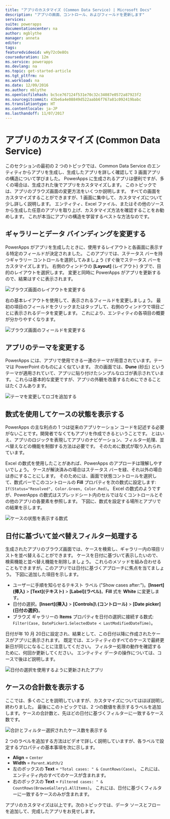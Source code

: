```yaml
---
title: "アプリのカスタマイズ (Common Data Service) | Microsoft Docs"
description: "アプリの画面、コントロール、およびフィールドを更新します"
services: 
suite: powerapps
documentationcenter: na
author: mgblythe
manager: anneta
editor: 
tags: 
featuredvideoid: wHy72cOe8Os
courseduration: 12m
ms.service: powerapps
ms.devlang: na
ms.topic: get-started-article
ms.tgt_pltfrm: na
ms.workload: na
ms.date: 12/09/2016
ms.author: mblythe
ms.openlocfilehash: bc5ce767124f531e70c32c34087e0572a87923f2
ms.sourcegitcommit: 43be6a4e08849d522aabb6f767a81c092419babc
ms.translationtype: HT
ms.contentlocale: ja-JP
ms.lasthandoff: 11/07/2017
---
```

# <a name="customize-the-app-common-data-service"></a>アプリのカスタマイズ (Common Data Service)
このセクションの最初の 2 つのトピックでは、Common Data Service のエンティティからアプリを生成し、生成したアプリを詳しく確認して 3 画面アプリの構造について学びました。 PowerApps に生成されるアプリは便利ですが、多くの場合は、生成された後でアプリをカスタマイズします。 このトピックでは、アプリのブラウズ画面の変更方法をいくつか説明します。 すべての画面をカスタマイズすることができますが、1 画面に集中して、カスタマイズについて少し詳しく説明します。 エンティティ、Excel ファイル、またはその他のソースから生成した任意のアプリを取り上げ、カスタマイズ方法を確認することをお勧めします。 これが本当にアプリの構造を学習するベストな方法なのです。

## <a name="change-gallery-and-data-bindings"></a>ギャラリーとデータ バインディングを変更する
PowerApps がアプリを生成したときに、使用するレイアウトと各画面に表示する特定のフィールドが決定されました。 このアプリでは、ステータス バーを持つギャラリー コントロールを選択してみましょう (すぐ後でステータス バーをカスタマイズします)。 右側のウィンドウの **[Layout]** (レイアウト) タブで、目的のレイアウトを選択します。 変更と同時に PowerApps がアプリを更新するので、結果はすぐに表示されます。

![ブラウズ画面のレイアウトを変更する](./media/learning-case-app-customize/change-layout.png)

右の基本レイアウトを使用して、表示されるフィールドを変更しましょう。 最初の項目のフィールドをクリックまたはタップして、右側のウィンドウで項目ごとに表示されるデータを変更します。 これにより、エンティティの各項目の概要が分かりやすくなります。

![ブラウズ画面のフィールドを変更する](./media/learning-case-app-customize/change-browse-fields.png)

## <a name="change-the-app-theme"></a>アプリのテーマを変更する
PowerApps には、アプリで使用できる一連のテーマが用意されています。テーマは PowerPoint のものによく似ています。 次の画面では、**Dune** (砂丘) というテーマが適用されていて、アプリに貼り付けたシンプルなロゴが表示されています。 これらは基本的な変更ですが、アプリの外観を改善するためにできることはたくさんあります。 

![テーマを変更してロゴを追加する](./media/learning-case-app-customize/change-theme.png)

## <a name="use-a-formula-to-show-the-case-status"></a>数式を使用してケースの状態を表示する
PowerApps の主な利点の 1 つは従来のアプリケーション コードを記述する必要がないことです。開発者でなくてもアプリを作成できるということです。 とはいえ、アプリのロジックを表現してアプリのナビゲーション、フィルター処理、並べ替えなどの機能を制御する方法は必要です。 そのために数式が取り入れられています。

Excel の数式を使用したことがあれば、PowerApps のアプローチは理解しやすいでしょう。 ケースが解決済みの場合はステータス バーを緑、それ以外の場合は赤にすることにします。 そのためには、画面で状態コントロールを選択して、数式バーでこのコントロールの **Fill** プロパティを次の数式に設定します: `If(Status="Resolved", Color.Green, Color.Red)`。 Excel の数式のようですが、PowerApps の数式はスプレッドシート内のセルではなくコントロールとその他のアプリの各要素を参照します。 下図に、数式を設定する場所とアプリでの結果を示します。

![ケースの状態を表示する数式](./media/learning-case-app-customize/case-status.png)

## <a name="sort-and-filter-based-on-date"></a>日付に基づいて並べ替えフィルター処理する
生成されたアプリのブラウズ画面では、ケースを検索し、ギャラリー内の項目リストを並べ替えることができます。 ケースを日付に基づいて表示したいので、検索機能と並べ替え機能を削除しましょう。 これらのメソッドを組み合わせることもできますが。このアプリでは日付に基づくアプローチに焦点を当てましょう。 下図に追加した項目を示します。

* ユーザーに手順を知らせるテキスト ラベル ("Show cases after:")。**[Insert]\(挿入)** > **[Text]\(テキスト)** > **[Label]\(ラベル)**。**Fill** 式を **White** に変更します。
* 日付の選択。**[Insert]\(挿入)** > **[Controls]\ (コントロール)** > **[Date picker]\(日付の選択)**。
* ブラウズ ギャラリーの **Items** プロパティを日付の選択に接続する数式: `Filter(Case, DatePicker1.SelectedDate < LastModifiedDateTime)`。

日付が年 10 月 20日に設定され、結果として、この日付以降に作成されたケースがアプリに表示されます。 既定では、エンティティのすべてのケースで最終更新日が同じになることに注意してください。 フィルター処理の動作を確認するために、何回か更新してください。 エンティティ データの操作については、コースで後ほど説明します。

![日付の選択を使用するように更新されたアプリ](./media/learning-case-app-customize/date-picker.png)

## <a name="show-total-number-of-cases"></a>ケースの合計数を表示する
ここでは、多くのことを説明していますが、カスタマイズについてはほぼ説明し終わりました。 最後にこのトピックでは、2 つの数値を表示するラベルを追加します。ケースの合計数と、先ほどの日付に基づくフィルターに一致するケース数です。

![合計とフィルター選択されたケース数を表示する](./media/learning-case-app-customize/number-cases.png)

2 つのラベルを追加する方法はビデオで詳しく説明していますが、各ラベルで設定するプロパティの基本事項を次に示します。

* **Align** = `Center`
* **Width** = `Parent.Width/2`
* 左のボックスの **Text** = `"Total cases: " & CountRows(Case)`。 これには、エンティティ内のすべてのケースが含まれます。 
* 右のボックスの **Text** = `Filtered cases: " & CountRows(BrowseGallery1.AllItems)`。 これには、日付に基づくフィルターに一致するケースのみが含まれます。

アプリのカスタマイズは以上です。次のトピックでは、データ ソースとフローを追加して、完成したアプリをお見せします。

